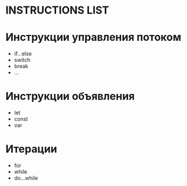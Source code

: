 # INSTRUCTIONS LIST

# Инструкции управления потоком
  - if...else
  - switch
  - break
  - ...

# Инструкции объявления
  - let
  - const
  - var

# Итерации
  - for
  - while
  - do...while